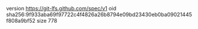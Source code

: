 version https://git-lfs.github.com/spec/v1
oid sha256:9f933aba69f97722c4f4826a26b8794e09bd23430eb0ba09021445f808a9bf52
size 778
